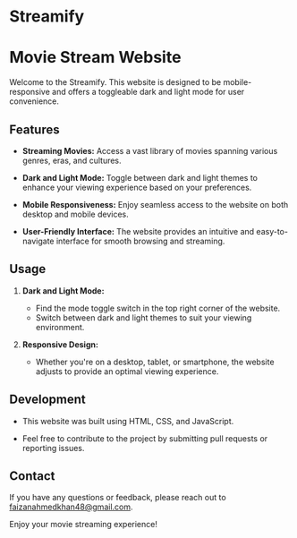 # Streamify
# Movie Stream Website

Welcome to the Streamify. This website is designed to be mobile-responsive and offers a toggleable dark and light mode for user convenience.

## Features

- **Streaming Movies:** Access a vast library of movies spanning various genres, eras, and cultures.

- **Dark and Light Mode:** Toggle between dark and light themes to enhance your viewing experience based on your preferences.

- **Mobile Responsiveness:** Enjoy seamless access to the website on both desktop and mobile devices.

- **User-Friendly Interface:** The website provides an intuitive and easy-to-navigate interface for smooth browsing and streaming.

## Usage


1. **Dark and Light Mode:**
   - Find the mode toggle switch in the top right corner of the website.
   - Switch between dark and light themes to suit your viewing environment.

2. **Responsive Design:**
   - Whether you're on a desktop, tablet, or smartphone, the website adjusts to provide an optimal viewing experience.


## Development

- This website was built using HTML, CSS, and JavaScript.

- Feel free to contribute to the project by submitting pull requests or reporting issues.


## Contact

If you have any questions or feedback, please reach out to faizanahmedkhan48@gmail.com.

Enjoy your movie streaming experience!

